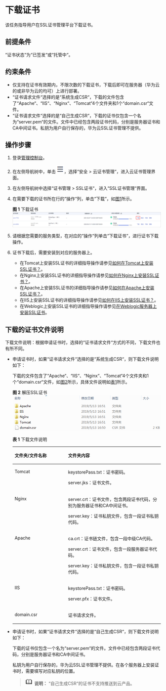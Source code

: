 # 下载证书<a name="ZH-CN_TOPIC_0110866214"></a>

该任务指导用户在SSL证书管理平台下载证书。

## 前提条件<a name="zh-cn_topic_0000001124217619_zh-cn_topic_0110866214_section556861155951"></a>

“证书状态“为“已签发“或“托管中“。

## 约束条件<a name="zh-cn_topic_0000001124217619_zh-cn_topic_0110866214_section121106283812"></a>

-   仅支持在证书有效期内，不限次数的下载证书，下载后即可在服务器（华为云的或非华为云的均可）上进行部署。
-   “证书请求文件“选择的是“系统生成CSR“，下载的文件包含了“Apache“、“IIS“、“Nginx“、“Tomcat“4个文件夹和1个“domain.csr“文件。
-   “证书请求文件“选择的是“自己生成CSR“，下载的证书仅包含一个名为“server.pem“的文件。文件中已经包含两段证书代码，分别是服务器证书和CA中间证书。私钥为用户自行保存的，华为云SSL证书管理不提供。

## 操作步骤<a name="zh-cn_topic_0000001124217619_zh-cn_topic_0110866214_section408105191602"></a>

1.  登录[管理控制台](https://console.huaweicloud.com/)。
2.  在左侧导航树中，单击![](figures/icon-servicelist.png)，选择“安全  \>  云证书管理“，进入云证书管理界面。
3.  在左侧导航树中选择“证书管理  \>  SSL证书“，进入“SSL证书管理“界面。
4.  在需要下载的证书所在行的“操作“列，单击“下载“，如[图1](#zh-cn_topic_0000001124217619_zh-cn_topic_0110866214_fig121926536132)所示。

    **图 1**  下载证书<a name="zh-cn_topic_0000001124217619_zh-cn_topic_0110866214_fig121926536132"></a>  
    ![](figures/下载证书.png "下载证书")

5.  请根据您需要的服务类型，在对应的“操作“列单击“下载证书“，进行证书下载操作。
6.  证书下载后，需要安装到对应的服务器上。
    -   在Tomcat上安装SSL证书的详细指导操作请参见[如何在Tomcat上安装SSL证书？](在Tomcat服务器上安装SSL证书.md#ZH-CN_TOPIC_0171809250)。
    -   在Nginx上安装SSL证书的详细指导操作请参见[如何在Nginx上安装SSL证书？](在Nginx服务器上安装SSL证书.md#ZH-CN_TOPIC_0171809251)。
    -   在Apache上安装SSL证书的详细指导操作请参见[如何在Apache上安装SSL证书？](在Apache服务器上安装SSL证书.md#ZH-CN_TOPIC_0171809252)。
    -   在IIS上安装SSL证书的详细指导操作请参见[如何在IIS上安装SSL证书？](在IIS服务器上安装SSL证书.md#ZH-CN_TOPIC_0171809253)。
    -   在Weblogic上安装SSL证书的详细指导操作请参见[在Weblogic服务器上安装SSL证书](在Weblogic服务器上安装SSL证书.md#ZH-CN_TOPIC_0184554056)。


## 下载的证书文件说明<a name="zh-cn_topic_0000001124217619_zh-cn_topic_0110866214_section7206183218592"></a>

下载文件说明：根据申请证书时，选择的“证书请求文件“方式的不同，下载文件也有所不同。

-   申请证书时，如果“证书请求文件“选择的是“系统生成CSR“，则下载文件说明如下：

    下载的文件包含了“Apache“、“IIS“、“Nginx“、“Tomcat“4个文件夹和1个“domain.csr“文件，如[图2](#zh-cn_topic_0000001124217619_zh-cn_topic_0110866214_fig4414184151010)所示，具体文件说明如[表1](#zh-cn_topic_0000001124217619_zh-cn_topic_0110866214_table116635101410)所示。

    **图 2**  解压SSL证书<a name="zh-cn_topic_0000001124217619_zh-cn_topic_0110866214_fig4414184151010"></a>  
    ![](figures/解压SSL证书.png "解压SSL证书")

    **表 1**  下载文件说明

    <a name="zh-cn_topic_0000001124217619_zh-cn_topic_0110866214_table116635101410"></a>
    <table><thead align="left"><tr id="zh-cn_topic_0000001124217619_zh-cn_topic_0110866214_row966491019412"><th class="cellrowborder" valign="top" width="36.04%" id="mcps1.2.3.1.1"><p id="zh-cn_topic_0000001124217619_zh-cn_topic_0110866214_p1966412101044"><a name="zh-cn_topic_0000001124217619_zh-cn_topic_0110866214_p1966412101044"></a><a name="zh-cn_topic_0000001124217619_zh-cn_topic_0110866214_p1966412101044"></a>文件夹/文件名称</p>
    </th>
    <th class="cellrowborder" valign="top" width="63.959999999999994%" id="mcps1.2.3.1.2"><p id="zh-cn_topic_0000001124217619_zh-cn_topic_0110866214_p56640101413"><a name="zh-cn_topic_0000001124217619_zh-cn_topic_0110866214_p56640101413"></a><a name="zh-cn_topic_0000001124217619_zh-cn_topic_0110866214_p56640101413"></a>文件夹内容</p>
    </th>
    </tr>
    </thead>
    <tbody><tr id="zh-cn_topic_0000001124217619_zh-cn_topic_0110866214_row966411101347"><td class="cellrowborder" valign="top" width="36.04%" headers="mcps1.2.3.1.1 "><p id="zh-cn_topic_0000001124217619_zh-cn_topic_0110866214_p96641110443"><a name="zh-cn_topic_0000001124217619_zh-cn_topic_0110866214_p96641110443"></a><a name="zh-cn_topic_0000001124217619_zh-cn_topic_0110866214_p96641110443"></a>Tomcat</p>
    </td>
    <td class="cellrowborder" valign="top" width="63.959999999999994%" headers="mcps1.2.3.1.2 "><p id="zh-cn_topic_0000001124217619_zh-cn_topic_0110866214_p15664101015419"><a name="zh-cn_topic_0000001124217619_zh-cn_topic_0110866214_p15664101015419"></a><a name="zh-cn_topic_0000001124217619_zh-cn_topic_0110866214_p15664101015419"></a>keystorePass.txt：证书密码。</p>
    <p id="zh-cn_topic_0000001124217619_zh-cn_topic_0110866214_p22234920512"><a name="zh-cn_topic_0000001124217619_zh-cn_topic_0110866214_p22234920512"></a><a name="zh-cn_topic_0000001124217619_zh-cn_topic_0110866214_p22234920512"></a>server.jks：证书文件。</p>
    </td>
    </tr>
    <tr id="zh-cn_topic_0000001124217619_zh-cn_topic_0110866214_row366413101949"><td class="cellrowborder" valign="top" width="36.04%" headers="mcps1.2.3.1.1 "><p id="zh-cn_topic_0000001124217619_zh-cn_topic_0110866214_p13664410345"><a name="zh-cn_topic_0000001124217619_zh-cn_topic_0110866214_p13664410345"></a><a name="zh-cn_topic_0000001124217619_zh-cn_topic_0110866214_p13664410345"></a>Nginx</p>
    </td>
    <td class="cellrowborder" valign="top" width="63.959999999999994%" headers="mcps1.2.3.1.2 "><p id="zh-cn_topic_0000001124217619_zh-cn_topic_0110866214_p1066410101742"><a name="zh-cn_topic_0000001124217619_zh-cn_topic_0110866214_p1066410101742"></a><a name="zh-cn_topic_0000001124217619_zh-cn_topic_0110866214_p1066410101742"></a>server.crt：证书文件，包含两段证书代码，分别为服务器证书和CA中间证书。</p>
    <p id="zh-cn_topic_0000001124217619_zh-cn_topic_0110866214_p8859111815518"><a name="zh-cn_topic_0000001124217619_zh-cn_topic_0110866214_p8859111815518"></a><a name="zh-cn_topic_0000001124217619_zh-cn_topic_0110866214_p8859111815518"></a>server.key：证书私钥文件，包含一段证书私钥代码。</p>
    </td>
    </tr>
    <tr id="zh-cn_topic_0000001124217619_zh-cn_topic_0110866214_row1065383320412"><td class="cellrowborder" valign="top" width="36.04%" headers="mcps1.2.3.1.1 "><p id="zh-cn_topic_0000001124217619_zh-cn_topic_0110866214_p7654333442"><a name="zh-cn_topic_0000001124217619_zh-cn_topic_0110866214_p7654333442"></a><a name="zh-cn_topic_0000001124217619_zh-cn_topic_0110866214_p7654333442"></a>Apache</p>
    </td>
    <td class="cellrowborder" valign="top" width="63.959999999999994%" headers="mcps1.2.3.1.2 "><p id="zh-cn_topic_0000001124217619_zh-cn_topic_0110866214_p116546338415"><a name="zh-cn_topic_0000001124217619_zh-cn_topic_0110866214_p116546338415"></a><a name="zh-cn_topic_0000001124217619_zh-cn_topic_0110866214_p116546338415"></a>ca.crt：证书链文件，包含一段中级CA代码。</p>
    <p id="zh-cn_topic_0000001124217619_zh-cn_topic_0110866214_p611218531515"><a name="zh-cn_topic_0000001124217619_zh-cn_topic_0110866214_p611218531515"></a><a name="zh-cn_topic_0000001124217619_zh-cn_topic_0110866214_p611218531515"></a>server.crt：证书文件，包含一段服务器证书代码。</p>
    <p id="zh-cn_topic_0000001124217619_zh-cn_topic_0110866214_p1959755610"><a name="zh-cn_topic_0000001124217619_zh-cn_topic_0110866214_p1959755610"></a><a name="zh-cn_topic_0000001124217619_zh-cn_topic_0110866214_p1959755610"></a>server.key：证书私钥文件，包含一段证书私钥代码。</p>
    </td>
    </tr>
    <tr id="zh-cn_topic_0000001124217619_zh-cn_topic_0110866214_row1286419431648"><td class="cellrowborder" valign="top" width="36.04%" headers="mcps1.2.3.1.1 "><p id="zh-cn_topic_0000001124217619_zh-cn_topic_0110866214_p586414312416"><a name="zh-cn_topic_0000001124217619_zh-cn_topic_0110866214_p586414312416"></a><a name="zh-cn_topic_0000001124217619_zh-cn_topic_0110866214_p586414312416"></a>IIS</p>
    </td>
    <td class="cellrowborder" valign="top" width="63.959999999999994%" headers="mcps1.2.3.1.2 "><p id="zh-cn_topic_0000001124217619_zh-cn_topic_0110866214_p1086410431647"><a name="zh-cn_topic_0000001124217619_zh-cn_topic_0110866214_p1086410431647"></a><a name="zh-cn_topic_0000001124217619_zh-cn_topic_0110866214_p1086410431647"></a>keystorePass.txt：证书密码。</p>
    <p id="zh-cn_topic_0000001124217619_zh-cn_topic_0110866214_p11134104213517"><a name="zh-cn_topic_0000001124217619_zh-cn_topic_0110866214_p11134104213517"></a><a name="zh-cn_topic_0000001124217619_zh-cn_topic_0110866214_p11134104213517"></a>server.pfx：证书文件。</p>
    </td>
    </tr>
    <tr id="zh-cn_topic_0000001124217619_zh-cn_topic_0110866214_row35741610193613"><td class="cellrowborder" valign="top" width="36.04%" headers="mcps1.2.3.1.1 "><p id="zh-cn_topic_0000001124217619_zh-cn_topic_0110866214_p1457481053613"><a name="zh-cn_topic_0000001124217619_zh-cn_topic_0110866214_p1457481053613"></a><a name="zh-cn_topic_0000001124217619_zh-cn_topic_0110866214_p1457481053613"></a>domain.csr</p>
    </td>
    <td class="cellrowborder" valign="top" width="63.959999999999994%" headers="mcps1.2.3.1.2 "><p id="zh-cn_topic_0000001124217619_zh-cn_topic_0110866214_p75741210103616"><a name="zh-cn_topic_0000001124217619_zh-cn_topic_0110866214_p75741210103616"></a><a name="zh-cn_topic_0000001124217619_zh-cn_topic_0110866214_p75741210103616"></a>证书请求文件。</p>
    </td>
    </tr>
    </tbody>
    </table>

-   申请证书时，如果“证书请求文件“选择的是“自己生成CSR“，则下载文件说明如下：

    下载的证书仅包含一个名为“server.pem“的文件。文件中已经包含两段证书代码，分别是服务器证书和CA中间证书。

    私钥为用户自行保存的，华为云SSL证书管理不提供。在各个服务器上安装证书时，需要填写对应私钥的位置。

    >![](public_sys-resources/icon-note.gif) **说明：** 
    >“自己生成CSR“的证书不支持推送到云产品。


